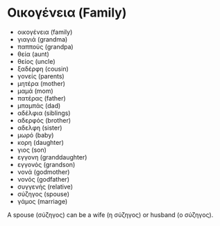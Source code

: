# Οικογένεια (Family)

- οικογένεια (family)
- γιαγιά     (grandma)
- παππούς    (grandpa)
- θεία       (aunt)
- θείος      (uncle)
- ξαδέρφη    (cousin)
- γονείς     (parents)
- μητέρα     (mother)
- μαμά       (mom)
- πατέρας    (father)
- μπαμπάς    (dad)
- αδέλφια    (siblings)
- αδερφός    (brother)
- αδελφη     (sister)
- μωρό       (baby)
- κορη       (daughter)
- γιος       (son)
- εγγονη     (granddaughter)
- εγγονός    (grandson)
- νονά       (godmother)
- νονός      (godfather)
- συγγενής   (relative)
- σύζηγος    (spouse)
- γάμος      (marriage)

A spouse (σύζηγος) can be a wife (η σύζηγος) or husband (ο σύζηγος).